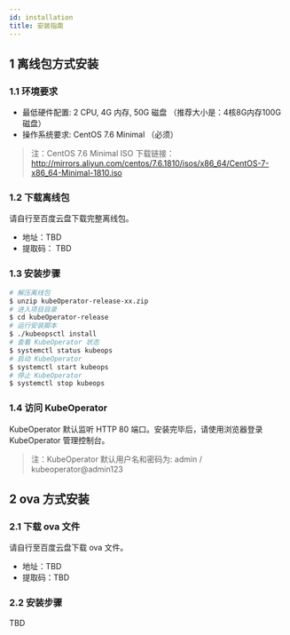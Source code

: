 ```yaml
---
id: installation
title: 安装指南
---
```


## 1 离线包方式安装

### 1.1 环境要求

-  最低硬件配置: 2 CPU, 4G 内存, 50G 磁盘 （推荐大小是：4核8G内存100G磁盘）
-  操作系统要求: CentOS 7.6 Minimal （必须）

> 注：CentOS 7.6 Minimal ISO 下载链接：http://mirrors.aliyun.com/centos/7.6.1810/isos/x86_64/CentOS-7-x86_64-Minimal-1810.iso

### 1.2 下载离线包

请自行至百度云盘下载完整离线包。

-  地址：TBD
-  提取码： TBD 

### 1.3 安装步骤

``` bash
# 解压离线包
$ unzip kubeOperator-release-xx.zip
# 进入项目目录
$ cd kubeOperator-release
# 运行安装脚本
$ ./kubeopsctl install
# 查看 KubeOperator 状态
$ systemctl status kubeops
# 启动 KubeOperator 
$ systemctl start kubeops
# 停止 KubeOperator 
$ systemctl stop kubeops
```

### 1.4 访问 KubeOperator

KubeOperator 默认监听 HTTP 80 端口。安装完毕后，请使用浏览器登录 KubeOperator 管理控制台。

> 注：KubeOperator 默认用户名和密码为: admin / kubeoperator@admin123

## 2 ova 方式安装

### 2.1 下载 ova 文件

请自行至百度云盘下载 ova 文件。

-  地址：TBD
-  提取码：TBD 

### 2.2 安装步骤

TBD

